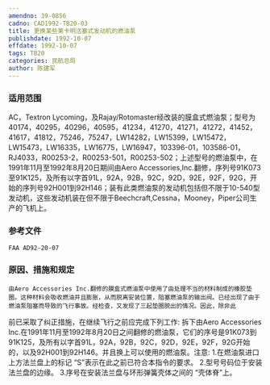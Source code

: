 ```yaml
---
amendno: 39-0856
cadno: CAD1992-TB20-03
title: 更换某些莱卡明活塞式发动机的燃油泵
publishdate: 1992-10-07
effdate: 1992-10-07
tags: TB20
categories: 民航总局
author: 陈建军
---
```


### 适用范围 
AC，Textron Lycoming，及Rajay/Rotomaster经改装的膜盒式燃油泵；型号为40174，40295，40296，40595，41234，41270，41271，41272，41452，41617，41812，75246，75247，LW14282，LW15399，LW15472，LW15473，LW16335，LW16775，LW16947，103396-01，103586-01，RJ4033，R00253-2，R00253-501，R00253-502；上述型号的燃油泵中，在1991年11月至1992年8月20日期间由Aero Accessories,Inc.翻修，序列号91K073至91K125，及所有以字首91L，92A，92B，92C，92D，92E，92F，92G，开始的序列号92H001到92H146；装有此类燃油泵的发动机包括但不限于10-540型发动机，这些发动机装在但不限于Beechcraft,Cessna，Mooney，Piper公司生产的飞机上。

### 参考文件
    FAA AD92-20-07 

### 原因、措施和规定 
    由Aero Accessories Inc.翻修的膜盒式燃油泵中使用了由处理不当的材料制成的橡胶垫圈。这种材料会吸收燃油并且膨胀，从而脱离安装位置，阻塞燃油泵的输出阀。已经出现了由于燃油泵阻塞而导致的飞行事故。经检查，又发现了三起垫圈脱出的情况。因此，除非此
  
前已采取了纠正措施，在继续飞行之前应完成下列工作: 
    拆下由Aero Accessories Inc.在1991年11月至1992年8月20日之间翻修的燃油泵，它们的序号是91K073到91K125，及所有以字首91L，92A，92B，92C，92D，92E，92F，92G开始的，以及92H001到92H146。并且换上可以使用的燃油泵。注意: 
    1.在燃油泵进口上方法兰盘上的标记 “S”表示在此之前已符合本指令的要求。 
    2.型号号码位于安装法兰盘的边缘。 
    3.序号在安装法兰盘与环形弹簧壳体之间的 “壳体脊”上。


